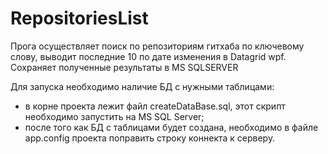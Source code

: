 # RepositoriesList
Прога осуществляет поиск по репозиториям гитхаба по ключевому слову, выводит последние 10 по дате изменения в Datagrid wpf.  Сохраняет полученные результаты в MS SQLSERVER

Для запуска необходимо наличие БД с нужными таблицами:
- в корне проекта лежит файл createDataBase.sql, этот скрипт необходимо запустить на MS SQL Server;
- после того как БД с таблицами будет создана, необходимо в файле app.config проекта поправить строку коннекта к серверу.
